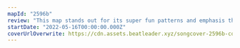```yaml
---
mapId: "2596b"
review: "This map stands out for its super fun patterns and emphasis that represent the music perfectly, great chroma  light show that fits the song equally beautifully and accessible full spread that maintains the energy on all the diffs!"
startDate: "2022-05-16T00:00:00.000Z"
coverUrlOverwrite: https://cdn.assets.beatleader.xyz/songcover-2596b-cover.jpg
---
```

